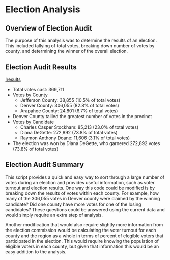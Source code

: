 # Election Analysis

## Overview of Election Audit

The purpose of this analysis was to determine the results of an election. This included tallying of total votes, breaking down number of votes by county, and determining the winner of the overall election. 

## Election Audit Results

[!results](resources/election_results.png)

- Total votes cast: 369,711
- Votes by County
	- Jefferson County: 38,855 (10.5% of total votes)
	- Denver County: 306,055 (82.8% of total votes)
	- Arapahoe County: 24,801 (6.7% of total votes)
- Denver County tallied the greatest number of votes in the precinct
- Votes by Candidate
	- Charles Casper Stockham: 85,213 (23.0% of total votes)
	- Diana DeGette: 272,892 (73.8% of total votes)
	- Raymon Anthony Doane: 11,606 (3.1% of total votes)
- The election was won by Diana DeGette, who garnered 272,892 votes (73.8% of total votes)

## Election Audit Summary

This script provides a quick and easy way to sort through a large number of votes during an election and provides useful information, such as voter turnout and election results. One way this code could be modified is by breaking down the results of votes within each county. For example, how many of the 306,055 votes in Denver county were claimed by the winning candidate? Did one county have more votes for one of the losing candidates? These questions could be answered using the current data and would simply require an extra step of analysis.

Another modification that would also require slightly more information from the election commission would be calculating the voter turnout for each county and the region as a whole in terms of percent of elegible voters that participated in the election. This would require knowing the population of eligible voters in each county, but given that information this would be an easy addition to the analysis. 